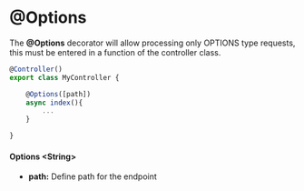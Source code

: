 # @Options

The **@Options** decorator will allow processing only OPTIONS type requests, this must be entered in a function of the controller class.


```js
@Controller()
export class MyController { 

    @Options([path])
    async index(){
        ...
    }

}
```

#### Options \<String\>

<div style="padding-left: 10px">

- **path:** Define path for the endpoint

</div>